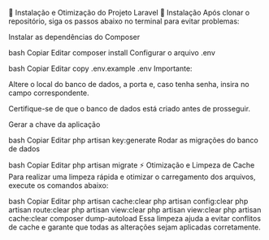 📌 Instalação e Otimização do Projeto Laravel
🚀 Instalação
Após clonar o repositório, siga os passos abaixo no terminal para evitar problemas:

Instalar as dependências do Composer

bash
Copiar
Editar
composer install
Configurar o arquivo .env

bash
Copiar
Editar
copy .env.example .env
Importante:

Altere o local do banco de dados, a porta e, caso tenha senha, insira no campo correspondente.

Certifique-se de que o banco de dados está criado antes de prosseguir.

Gerar a chave da aplicação

bash
Copiar
Editar
php artisan key:generate
Rodar as migrações do banco de dados

bash
Copiar
Editar
php artisan migrate
⚡ Otimização e Limpeza de Cache
Para realizar uma limpeza rápida e otimizar o carregamento dos arquivos, execute os comandos abaixo:

bash
Copiar
Editar
php artisan cache:clear
php artisan config:clear
php artisan route:clear
php artisan view:clear
php artisan view:clear
php artisan cache:clear
composer dump-autoload
Essa limpeza ajuda a evitar conflitos de cache e garante que todas as alterações sejam aplicadas corretamente.
